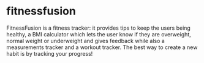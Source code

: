 # fitnessfusion
FitnessFusion is a fitness tracker: it provides tips to keep the users being healthy, a BMI calculator which lets the user know if they are overweight, normal weight or underweight and gives feedback while also a measurements tracker and a workout tracker. The best way to create a new habit is by tracking your progress!
